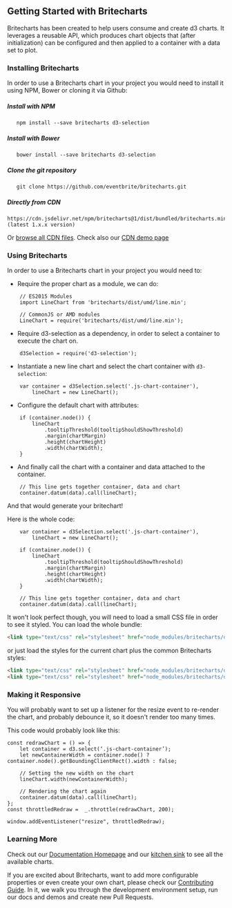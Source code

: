## Getting Started with Britecharts

Britecharts has been created to help users consume and create d3 charts. It leverages a reusable API, which produces chart objects that (after initialization) can be configured and then applied to a container with a data set to plot.

### Installing Britecharts
In order to use a Britecharts chart in your project you would need to install it using NPM, Bower or cloning it via Github:

##### Install with NPM
```
   npm install --save britecharts d3-selection
```

##### Install with Bower
```
   bower install --save britecharts d3-selection
```

##### Clone the git repository
```
   git clone https://github.com/eventbrite/britecharts.git
```

##### Directly from CDN
```
https://cdn.jsdelivr.net/npm/britecharts@1/dist/bundled/britecharts.min.js (latest 1.x.x version)
```
Or [browse all CDN files](https://cdn.jsdelivr.net/npm/britecharts/dist/). Check also our [CDN demo page][cdnDemo]

### Using Britecharts

In order to use a Britecharts chart in your project you would need to:

- Require the proper chart as a module, we can do:
```
    // ES2015 Modules
    import LineChart from 'britecharts/dist/umd/line.min';

    // CommonJS or AMD modules
    LineChart = require('britecharts/dist/umd/line.min');
```
- Require d3-selection as a dependency, in order to select a container to execute the chart on.
```
    d3Selection = require('d3-selection');
```
- Instantiate a new line chart and select the chart container with `d3-selection`:
```
    var container = d3Selection.select('.js-chart-container'),
        lineChart = new LineChart();
```
- Configure the default chart with attributes:
```
    if (container.node()) {
        lineChart
            .tooltipThreshold(tooltipShouldShowThreshold)
            .margin(chartMargin)
            .height(chartHeight)
            .width(chartWidth);
    }
```
- And finally call the chart with a container and data attached to the container.
```
    // This line gets together container, data and chart
    container.datum(data).call(lineChart);
```
And that would generate your britechart!

Here is the whole code:

```
    var container = d3Selection.select('.js-chart-container'),
        lineChart = new LineChart();

    if (container.node()) {
        lineChart
            .tooltipThreshold(tooltipShouldShowThreshold)
            .margin(chartMargin)
            .height(chartHeight)
            .width(chartWidth);
    }

    // This line gets together container, data and chart
    container.datum(data).call(lineChart);
```

It won't look perfect though, you will need to load a small CSS file in order to see it styled. You can load the whole bundle:
```html
<link type="text/css" rel="stylesheet" href="node_modules/britecharts/dist/css/britecharts.min.css">
```
or just load the styles for the current chart plus the common Britecharts styles:
```html
<link type="text/css" rel="stylesheet" href="node_modules/britecharts/dist/css/common/common.css">
<link type="text/css" rel="stylesheet" href="node_modules/britecharts/dist/css/charts/line.css">
```

### Making it Responsive
You will probably want to set up a listener for the resize event to re-render the chart, and probably debounce it, so it doesn't render too many times.

This code would probably look like this:
```
const redrawChart = () => {
    let container = d3.select(‘.js-chart-container’);
    let newContainerWidth = container.node() ? container.node().getBoundingClientRect().width : false;

    // Setting the new width on the chart
    lineChart.width(newContainerWidth);

    // Rendering the chart again
    container.datum(data).call(lineChart);
};
const throttledRedraw =  _.throttle(redrawChart, 200);

window.addEventListener("resize", throttledRedraw);

```

### Learning More
Check out our [Documentation Homepage][home] and our [kitchen sink][demos] to see all the available charts.

If you are excited about Britecharts, want to add more configurable properties or even create your own chart, please check our [Contributing Guide][contribute]. In it, we walk you through the development environment setup, run our docs and demos and create new Pull Requests.


[demos]: http://eventbrite.github.io/britecharts/tutorial-kitchen-sink.html
[contribute]: https://github.com/eventbrite/britecharts/blob/master/CONTRIBUTING.md
[home]: http://eventbrite.github.io/britecharts/
[cdnDemo]: https://eventbrite.github.io/britecharts/cdn.html
